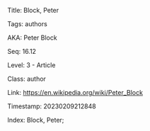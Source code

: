 Title:  Block, Peter

Tags:   authors

AKA:    Peter Block

Seq:    16.12

Level:  3 - Article

Class:  author

Link:   https://en.wikipedia.org/wiki/Peter_Block

Timestamp: 20230209212848

Index:  Block, Peter; 
